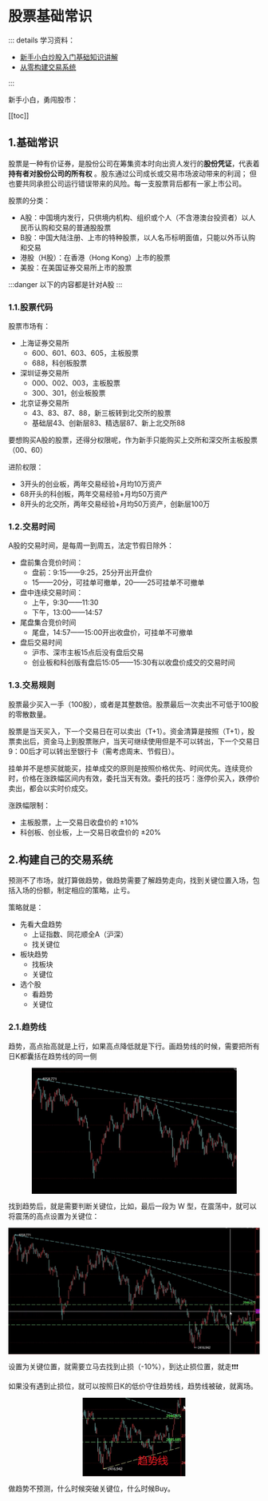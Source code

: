# 股票基础常识

::: details 学习资料：

- [新手小白炒股入门基础知识讲解](https://www.bilibili.com/video/BV1EuxTe3EB6)
- [从零构建交易系统](https://www.bilibili.com/video/BV13k2fYGEN9)

:::

新手小白，勇闯股市：

[[toc]]

## 1.基础常识

股票是一种有价证券，是股份公司在筹集资本时向出资人发行的**股份凭证**，代表着**持有者对股份公司的所有权**
。股东通过公司成长或交易市场波动带来的利润；
但也要共同承担公司运行错误带来的风险。每一支股票背后都有一家上市公司。

股票的分类：

- A股：中国境内发行，只供境内机构、组织或个人（不含港澳台投资者）以人民币认购和交易的普通股股票
- B股：中国大陆注册、上市的特种股票，以人名币标明面值，只能以外币认购和交易
- 港股（H股）：在香港（Hong Kong）上市的股票
- 美股：在美国证券交易所上市的股票

:::danger
以下的内容都是针对A股
:::

### 1.1.股票代码

股票市场有：

- 上海证券交易所
    - 600、601、603、605，主板股票
    - 688，科创板股票
- 深圳证券交易所
    - 000、002、003，主板股票
    - 300、301，创业板股票
- 北京证券交易所
    - 43、83、87、88，新三板转到北交所的股票
    - 基础层43、创新层83、精选层87、新上北交所88

要想购买A股的股票，还得分权限呢，作为新手只能购买上交所和深交所主板股票（00、60）

进阶权限：

- 3开头的创业板，两年交易经验+月均10万资产
- 68开头的科创板，两年交易经验+月均50万资产
- 8开头的北交所，两年交易经验+月均50万资产，创新层100万

### 1.2.交易时间

A股的交易时间，是每周一到周五，法定节假日除外：

- 盘前集合竞价时间：
    - 盘前：9:15——9:25，25分开出开盘价
    - 15——20分，可挂单可撤单，20——25可挂单不可撤单
- 盘中连续交易时间：
    - 上午，9:30——11:30
    - 下午，13:00——14:57
- 尾盘集合竞价时间
    - 尾盘，14:57——15:00开出收盘价，可挂单不可撤单
- 盘后交易时间
    - 沪市、深市主板15点后没有盘后交易
    - 创业板和科创版有盘后15:05——15:30有以收盘价成交的交易时间

### 1.3.交易规则

股票最少买入一手（100股），或者是其整数倍。股票最后一次卖出不可低于100股的零散数量。

股票是当天买入，下一个交易日在可以卖出（T+1）。资金清算是按照（T+1），股票卖出后，资金马上到股票账户，当天可继续使用但是不可以转出，下一个交易日9：00后才可以转出至银行卡（需考虑周末、节假日）。

挂单并不是想买就能买，挂单成交的原则是按照价格优先、时间优先。连续竞价时，价格在涨跌幅区间内有效，委托当天有效。委托的技巧：涨停价买入，跌停价卖出，都会以实时价成交。

涨跌幅限制：

- 主板股票，上一交易日收盘价的 ±10%
- 科创板、创业板，上一交易日收盘价的 ±20%

## 2.构建自己的交易系统

预测不了市场，就打算做趋势，做趋势需要了解趋势走向，找到关键位置入场，包括入场的份额，制定相应的策略，止亏。

策略就是：

- 先看大盘趋势
    - 上证指数、同花顺全A（沪深）
    - 找关键位
- 板块趋势
    - 找板块
    - 关键位
- 选个股
    - 看趋势
    - 关键位

### 2.1.趋势线

趋势，高点抬高就是上行，如果高点降低就是下行。画趋势线的时候，需要把所有日K都囊括在趋势线的同一侧

<img src="./imgs/Basics/img.png" alt="下行趋势" style="display: block; margin: 0 auto; zoom: 50%">

找到趋势后，就是需要判断关键位，比如，最后一段为 W 型，在震荡中，就可以将震荡的高点设置为关键位：

<img src="./imgs/Basics/img_1.png" alt="下行趋势" style="display: block; margin: 0 auto; zoom: 50%">

设置为关键位置，就需要立马去找到止损（-10%），到达止损位置，就走❗❗❗

如果没有遇到止损位，就可以按照日K的低价守住趋势线，趋势线被破，就离场。

<img src="./imgs/Basics/img_2.png" alt="下行趋势" style="display: block; margin: 0 auto; zoom: 50%">

做趋势不预测，什么时候突破关键位，什么时候Buy。

